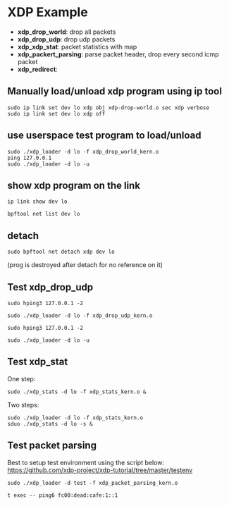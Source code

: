 # XDP Example

* **xdp_drop_world**: drop all packets
* **xdp_drop_udp**: drop udp packets
* **xdp_xdp_stat**: packet statistics with map
* **xdp_packert_parsing**: parse packet header, drop every second icmp packet
* **xdp_redirect**:

## Manually load/unload xdp program using ip tool
```console
sudo ip link set dev lo xdp obj xdp-drop-world.o sec xdp verbose
sudo ip link set dev lo xdp off
```

## use userspace test program to load/unload
```console
sudo ./xdp_loader -d lo -f xdp_drop_world_kern.o
ping 127.0.0.1
sudo ./xdp_loader -d lo -u
```

## show xdp program on the link
```console
ip link show dev lo

bpftool net list dev lo
```

## detach
```console
sudo bpftool net detach xdp dev lo
```
(prog is destroyed after detach for no reference on it)


## Test xdp_drop_udp
```console
sudo hping3 127.0.0.1 -2

sudo ./xdp_loader -d lo -f xdp_drop_udp_kern.o

sudo hping3 127.0.0.1 -2

sudo ./xdp_loader -d lo -u
```

## Test xdp_stat

One step: <br/>
```console
sudo ./xdp_stats -d lo -f xdp_stats_kern.o &
```

Two steps: <br/>
```console
sudo ./xdp_loader -d lo -f xdp_stats_kern.o
sduo ./xdp_stats -d lo -s &
```

## Test packet parsing

Best to setup test environment using the script below: <br/>
https://github.com/xdp-project/xdp-tutorial/tree/master/testenv

```console
sudo ./xdp_loader -d test -f xdp_packet_parsing_kern.o

t exec -- ping6 fc00:dead:cafe:1::1
```



